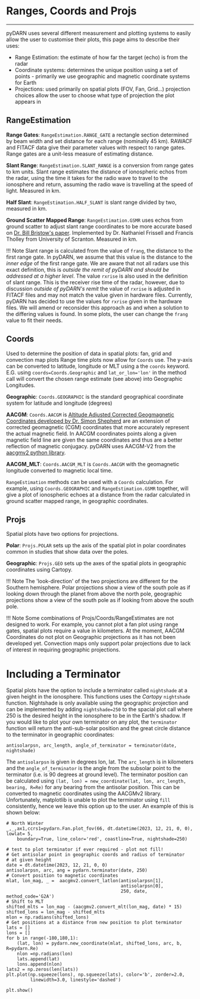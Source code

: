 <!--Copyright (C) SuperDARN Canada, University of Saskatchewan 
Author(s): Marina Schmidt 
Modifications:

Disclaimer:
pyDARN is under the LGPL v3 license found in the root directory LICENSE.md 
Everyone is permitted to copy and distribute verbatim copies of this license 
document, but changing it is not allowed.

This version of the GNU Lesser General Public License incorporates the terms
and conditions of version 3 of the GNU General Public License, supplemented by
the additional permissions listed below.
-->

# Ranges, Coords and Projs
---

pyDARN uses several different measurement and plotting systems to easily allow the user to customise their plots, this page aims to describe their uses: 
- Range Estimation: the estimate of how far the target (echo) is from the radar
- Coordinate systems: determines the unique position using a set of points - primarily we use geographic and magnetic coordinate systems for Earth
- Projections: used primarily on spatial plots (FOV, Fan, Grid...) projection choices allow the user to choose what type of projection the plot appears in

## RangeEstimation

**Range Gates**: `RangeEstimation.RANGE_GATE` a rectangle section determined by beam width and set distance for each range (nominally 45 km). RAWACF and FITACF data give their parameter values with respect to range gates. Range gates are a unit-less measure of estimating distance.

**Slant Range**: `RangeEstimation.SLANT_RANGE` is a conversion from range gates to km units.  Slant range estimates the distance of ionospheric echos from the radar, using the time it takes for the radio wave to travel to the ionosphere and return, assuming the radio wave is travelling at the speed of light. Measured in km.

**Half Slant**: `RangeEstimation.HALF_SLANT` is slant range divided by two, measured in km.

**Ground Scatter Mapped Range**: `RangeEstimation.GSMR` uses echos from ground scatter to adjust slant range coordinates to be more accurate based on [Dr. Bill Bristow's paper](https://agupubs.onlinelibrary.wiley.com/doi/abs/10.1029/93JA01470). Implemented by Dr. Nathaniel Frissell and Francis Tholley from University of Scranton. Measured in km.

!!! Note
    Slant range is calculated from the value of `frang`, the distance to the first range gate. In pyDARN, we assume 
    that this value is the distance to the *inner edge* of the first range gate. We are aware that not all radars use this 
    exact definition, this is *outside the remit of pyDARN and should be addressed at a higher level*.
    The value `rxrise` is also used in the definition of slant range. This is the receiver rise time of the radar, however, 
    due to discussion *outside of pyDARN's remit* the value of `rxrise` is adjusted in FITACF files and may not match 
    the value given in hardware files. Currently, pyDARN has decided to use the values for `rxrise` given in the 
    hardware files. We will amend or reconsider this approach as and when a solution to the differing values is found.
    In some plots, the user can change the `frang` value to fit their needs.

## Coords

Used to determine the position of data in spatial plots: fan, grid and convection map plots
Range time plots now allow for `Coords` use. The y-axis can be converted to latitude, longitude or MLT using a the `coords` keyword.
E.G. using `coords=Coords.Geographic` and `lat_or_lon='lon'` in the method call will convert the chosen range estimate (see above) into Geographic Longitudes.

**Geographic**: `Coords.GEOGRAPHIC` is the standard geographical coordinate system for latitude and longitude (degrees)

**AACGM**: `Coords.AACGM` is [Altitude Adjusted Corrected Geogmagnetic Coordinates developed by Dr. Simon Shepherd](http://superdarn.thayer.dartmouth.edu/aacgm.html) are an extension of corrected geomagnetic (CGM) coordinates that more accurately represent the actual magnetic field. In AACGM coordinates points along a given magnetic field line are given the same coordinates and thus are a better reflection of magnetic conjugacy. pyDARN uses AACGM-V2 from the [aacgmv2 python library](https://pypi.org/project/aacgmv2/).

**AACGM_MLT**: `Coords.AACGM_MLT` is `Coords.AACGM` with the geomagnetic longitude converted to magnetic local time.

`RangeEstimation` methods can be used with a `Coords` calculation. For example, using `Coords.GEOGRAPHIC` and `RangeEstimation.GSMR` together, will give a plot of ionospheric echoes at a distance from the radar calculated in ground scatter mapped range, in geographic coordinates. 

## Projs

Spatial plots have two options for projections. 

**Polar**: `Projs.POLAR` sets up the axis of the spatial plot in polar coordinates common in studies that show data over the poles.

**Geographic**: `Projs.GEO` sets up the axes of the spatial plots in geographic coordinates using Cartopy.

!!! Note
    The 'look-direction' of the two projections are different for the Southern hemisphere. 
    Polar projections show a view of the south pole as if looking down through the planet from above the north pole, 
    geographic projections show a view of the south pole as if looking from above the south pole.

!!! Note
    Some combinations of Projs/Coords/RangeEstimates are not designed to work. 
    For example, you cannot plot a fan plot using range gates, spatial plots require a value in kilometers. 
    At the moment, AACGM Coordinates do not plot on Geographic projections as it has not been developed yet. 
    Convection maps only support polar projections due to lack of interest in requiring geographic projections.

# Including a Terminator

Spatial plots have the option to include a terminator called `nightshade` at a given height in the ionosphere. This functions uses the *Cartopy* `nightshade` function.
Nightshade is only available using the geographic projection and can be implemented by adding `nightshade=250` to the spacial plot call where 250 is the desired height in the
ionosphere to be in the Earth's shadow. If you would like to plot your own terminator on any plot, the `terminator` function will return the anti-sub-solar position and the 
great circle distance to the terminator in geographic coordinates:
```
antisolarpsn, arc_length, angle_of_terminator = terminator(date, nightshade)
```
The `antisolarpsn` is given in degrees lon, lat. The `arc_length` is in kilometers and the `angle_of_terminator` is the angle from the subsolar point to the terminator (i.e. is 90 degrees at ground level).
The terminator position can be calculated using `(lat, lon) = new_coordinate(lat, lon, arc_length, bearing, R=Re)` for any bearing from the antisolar position. This can be converted to magnetic coordinates using the
AACGMv2 library. Unfortunately, matplotlib is unable to plot the terminator using `fill` consistently, hence we leave this option up to the user.
An example of this is shown below:
```
# North Winter
_,_,ax1,ccrs1=pydarn.Fan.plot_fov(66, dt.datetime(2023, 12, 21, 0, 0), lowlat= 5,
    boundary=True, line_color='red', coastline=True, nightshade=250)

# test to plot terminator if ever required - plot not fill!
# Get antisolar point in geographic coords and radius of terminator
# at given height
date = dt.datetime(2023, 12, 21, 0, 0)
antisolarpsn, arc, ang = pydarn.terminator(date, 250)
# Convert position to magnetic coordinates
mlat, lon_mag, _ =  aacgmv2.convert_latlon(antisolarpsn[1],
                                           antisolarpsn[0],
                                           250, date, method_code='G2A')
# Shift to MLT
shifted_mlts = lon_mag - (aacgmv2.convert_mlt(lon_mag, date) * 15)
shifted_lons = lon_mag - shifted_mlts
mlon = np.radians(shifted_lons)
# Get positions at a distance from new position to plot terminator
lats = []
lons = []
for b in range(-180,180,1):
    (lat, lon) = pydarn.new_coordinate(mlat, shifted_lons, arc, b, R=pydarn.Re)
    nlon =np.radians(lon)
    lats.append(lat)
    lons.append(nlon)
lats2 = np.zeros(len(lats))
plt.plot(np.squeeze(lons), np.squeeze(lats), color='b', zorder=2.0,
         linewidth=3.0, linestyle='dashed')

plt.show()
```